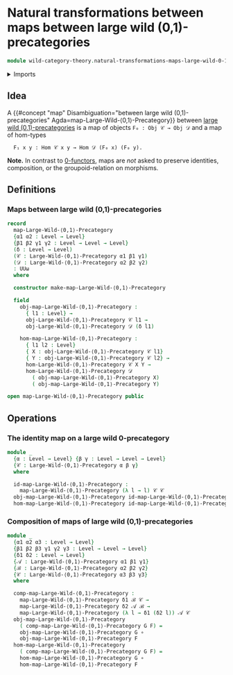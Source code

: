# Natural transformations between maps between large wild (0,1)-precategories

```agda
module wild-category-theory.natural-transformations-maps-large-wild-0-1-precategories where
```

<details><summary>Imports</summary>

```agda
open import foundation.cartesian-product-types
open import foundation.dependent-pair-types
open import foundation.function-types
open import foundation.identity-types
open import foundation.propositions
open import foundation.sets
open import foundation.truncated-types
open import foundation.truncation-levels
open import foundation.universe-levels

open import wild-category-theory.large-wild-0-1-precategories
```

</details>

## Idea

A
{{#concept "map" Disambiguation="between large wild (0,1)-precategories" Agda=map-Large-Wild-⟨0,1⟩-Precategory}}
between
[large wild (0,1)-precategories](wild-category-theory.large-wild-0-1-precategories.md)
is a map of objects `F₀ : Obj 𝒞 → Obj 𝒟` and a map of hom-types

```text
  F₁ x y : Hom 𝒞 x y → Hom 𝒟 (F₀ x) (F₀ y).
```

**Note.** In contrast to
[0-functors](wild-category-theory.0-functorslarge-wild-0-1-precategories.md),
maps are _not_ asked to preserve identities, composition, or the
groupoid-relation on morphisms.

## Definitions

### Maps between large wild (0,1)-precategories

```agda
record
  map-Large-Wild-⟨0,1⟩-Precategory
  {α1 α2 : Level → Level}
  {β1 β2 γ1 γ2 : Level → Level → Level}
  (δ : Level → Level)
  (𝒞 : Large-Wild-⟨0,1⟩-Precategory α1 β1 γ1)
  (𝒟 : Large-Wild-⟨0,1⟩-Precategory α2 β2 γ2)
  : UUω
  where

  constructor make-map-Large-Wild-⟨0,1⟩-Precategory

  field
    obj-map-Large-Wild-⟨0,1⟩-Precategory :
      { l1 : Level} →
      obj-Large-Wild-⟨0,1⟩-Precategory 𝒞 l1 →
      obj-Large-Wild-⟨0,1⟩-Precategory 𝒟 (δ l1)

    hom-map-Large-Wild-⟨0,1⟩-Precategory :
      { l1 l2 : Level}
      { X : obj-Large-Wild-⟨0,1⟩-Precategory 𝒞 l1}
      { Y : obj-Large-Wild-⟨0,1⟩-Precategory 𝒞 l2} →
      hom-Large-Wild-⟨0,1⟩-Precategory 𝒞 X Y →
      hom-Large-Wild-⟨0,1⟩-Precategory 𝒟
        ( obj-map-Large-Wild-⟨0,1⟩-Precategory X)
        ( obj-map-Large-Wild-⟨0,1⟩-Precategory Y)

open map-Large-Wild-⟨0,1⟩-Precategory public
```

## Operations

### The identity map on a large wild 0-precategory

```agda
module _
  {α : Level → Level} {β γ : Level → Level → Level}
  {𝒞 : Large-Wild-⟨0,1⟩-Precategory α β γ}
  where

  id-map-Large-Wild-⟨0,1⟩-Precategory :
    map-Large-Wild-⟨0,1⟩-Precategory (λ l → l) 𝒞 𝒞
  obj-map-Large-Wild-⟨0,1⟩-Precategory id-map-Large-Wild-⟨0,1⟩-Precategory = id
  hom-map-Large-Wild-⟨0,1⟩-Precategory id-map-Large-Wild-⟨0,1⟩-Precategory = id
```

### Composition of maps of large wild (0,1)-precategories

```agda
module _
  {α1 α2 α3 : Level → Level}
  {β1 β2 β3 γ1 γ2 γ3 : Level → Level → Level}
  {δ1 δ2 : Level → Level}
  {𝒜 : Large-Wild-⟨0,1⟩-Precategory α1 β1 γ1}
  {ℬ : Large-Wild-⟨0,1⟩-Precategory α2 β2 γ2}
  {𝒞 : Large-Wild-⟨0,1⟩-Precategory α3 β3 γ3}
  where

  comp-map-Large-Wild-⟨0,1⟩-Precategory :
    map-Large-Wild-⟨0,1⟩-Precategory δ1 ℬ 𝒞 →
    map-Large-Wild-⟨0,1⟩-Precategory δ2 𝒜 ℬ →
    map-Large-Wild-⟨0,1⟩-Precategory (λ l → δ1 (δ2 l)) 𝒜 𝒞
  obj-map-Large-Wild-⟨0,1⟩-Precategory
    ( comp-map-Large-Wild-⟨0,1⟩-Precategory G F) =
    obj-map-Large-Wild-⟨0,1⟩-Precategory G ∘
    obj-map-Large-Wild-⟨0,1⟩-Precategory F
  hom-map-Large-Wild-⟨0,1⟩-Precategory
    ( comp-map-Large-Wild-⟨0,1⟩-Precategory G F) =
    hom-map-Large-Wild-⟨0,1⟩-Precategory G ∘
    hom-map-Large-Wild-⟨0,1⟩-Precategory F
```
